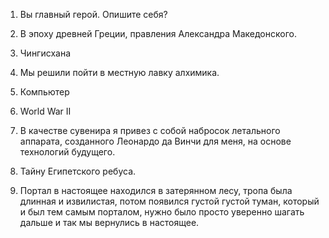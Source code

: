 1. Вы главный герой. Опишите себя?

2. В эпоху древней Греции, правления Александра Македонского.

3. Чингисхана

4. Мы решили пойти в местную лавку алхимика.

5. Компьютер

6. World War II

7. В качестве сувенира я привез с собой набросок летального аппарата, созданного Леонардо да Винчи для меня, на основе технологий будущего.

8. Тайну Египетского ребуса.

9. Портал в настоящее находился в затерянном лесу, тропа была длинная и извилистая, потом появился густой густой туман, который и был тем самым порталом, нужно было просто уверенно шагать дальше и так мы вернулись в настоящее.

